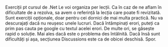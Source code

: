 Exerciții pt cursul de .Net
Le voi organiza per lecții. Ca în caz de ne aflam în dificultate de a rezolva, sa avem o referință la lecția care poate fi revizitată.
Sunt exerciții opționale, doar pentru cei dornici de mai multa practică. 
Nu va descurajați dacă nu reușesc unele lucruri.
Dacă întâmpinați erori, puteți ca prim pas cauta pe google cu textul acelei erori. De multe ori, se găsește rapid o soluție. Mai ales dacă este o problema des întâlnită.
Dacă însă sunt dificultăți și așa, secțiunea Discussions este ca de obicei deschisă.
Spor.
